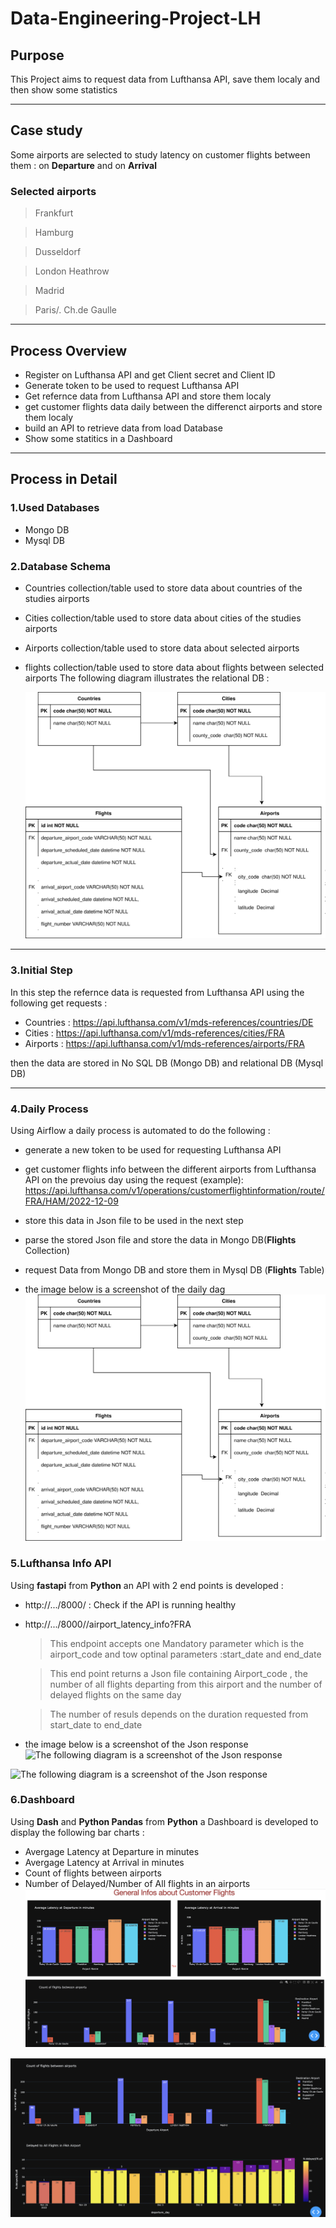 # **Data-Engineering-Project-LH**

## **Purpose**
This Project aims to request data from Lufthansa API, save them localy and then show some statistics 
****

## **Case study**
 Some airports are selected to study latency on customer flights between them : on **Departure** and on **Arrival**

### **Selected airports**
>Frankfurt

>Hamburg

>Dusseldorf

>London Heathrow

>Madrid

>Paris/. Ch.de Gaulle
****
## **Process Overview**
- Register on Lufthansa API and get Client secret and Client ID
- Generate token to be used to request Lufthansa API 
- Get refernce data from Lufthansa API and store them localy
- get customer flights data daily between the differenct airports and store them localy
- build an API to retrieve data from load Database
- Show some statitics in a Dashboard

****
## **Process in Detail**
### 1.**Used Databases**
- Mongo DB
- Mysql DB
### 2.**Database Schema**
- Countries collection/table used to store data about countries of the studies airports
- Cities collection/table used to store data about cities of the studies airports
- Airports collection/table used to store data about selected airports 
- flights collection/table used to store data about flights between selected airports 
 The following diagram illustrates the relational DB :

    ![The following diagram illustrates the relational DB](https://github.com/nisreenabuzidan/Data-Engineering-Project-LH/blob/main/images/ERD.svg)


****
### 3.**Initial Step**
In this step the refernce data is requested from Lufthansa API using the following get requests :
- Countries :
https://api.lufthansa.com/v1/mds-references/countries/DE
- Cities :
https://api.lufthansa.com/v1/mds-references/cities/FRA
- Airports :
https://api.lufthansa.com/v1/mds-references/airports/FRA

then the data are stored in No SQL DB (Mongo DB) and relational DB (Mysql DB) 
****

### 4.**Daily Process**

Using Airflow a daily process is automated to do the following :
- generate a new token to be used for requesting Lufthansa API
- get customer flights info between the different airports from Lufthansa API on the prevoius day using the request (example):
https://api.lufthansa.com/v1/operations/customerflightinformation/route/FRA/HAM/2022-12-09

- store this data in Json file to be used in the next step
- parse the stored Json file and store the data in Mongo DB(**Flights** Collection)
- request Data from Mongo DB and store them in Mysql DB (**Flights** Table)
- the image below is a screenshot of the daily dag
![The following diagram illustrates the Daily Dag](https://github.com/nisreenabuzidan/Data-Engineering-Project-LH/blob/main/images/ERD.svg)

### 5.**Lufthansa Info API**
Using **fastapi** from **Python** an API with 2 end points is developed :
- http://.../8000/  : Check if the API is running healthy 
- http://.../8000//airport_latency_info?FRA
  > This endpoint accepts one Mandatory parameter which is the airport_code and tow optinal parameters :start_date and end_date

  > This end point returns a Json file containing Airport_code , the number of all flights departing from this airport and the number of delayed flights on the same day
  
  > The number of resuls depends on the duration requested from start_date to end_date 

- the image below is a screenshot of the Json response
![The following diagram is a screenshot of the Json response](https://github.com/nisreenabuzidan/Data-Engineering-Project-LH/blob/main/images/API_1.jpg)

![The following diagram is a screenshot of the Json response](https://github.com/nisreenabuzidan/Data-Engineering-Project-LH/blob/main/images/API_2.jpg)

### 6.**Dashboard**
Using  **Dash** and **Python Pandas** from **Python** a Dashboard is developed to display the following bar charts : 

- Avergage Latency at Departure in minutes 
- Avergage Latency at Arrival in minutes
- Count of flights between airports
- Number of Delayed/Number of All flights in an airports 
![The following diagram is a screenshot dashboard](https://github.com/nisreenabuzidan/Data-Engineering-Project-LH/blob/main/images/dashboard1.png)

![The following diagram is a screenshot dashboard](https://github.com/nisreenabuzidan/Data-Engineering-Project-LH/blob/main/images/dashboard2.png)





